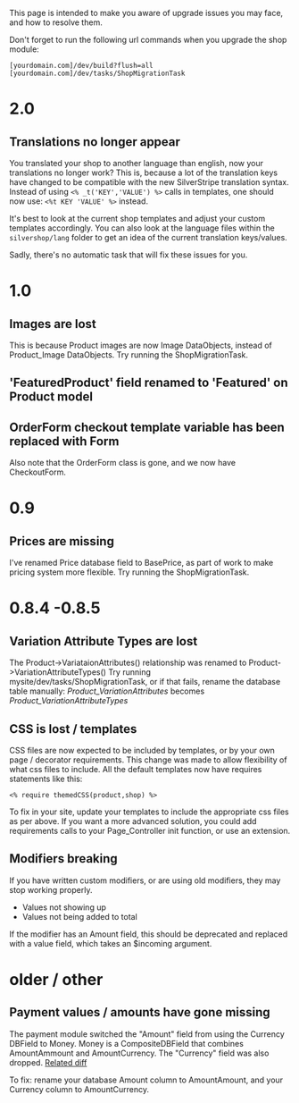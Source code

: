 This page is intended to make you aware of upgrade issues you may face, and how to resolve them.

Don't forget to run the following url commands when you upgrade the shop module:

    [yourdomain.com]/dev/build?flush=all
    [yourdomain.com]/dev/tasks/ShopMigrationTask

# 2.0

## Translations no longer appear

You translated your shop to another language than english, now your translations no longer work? This is, because a lot of the translation keys have changed to be compatible with the new SilverStripe translation syntax. Instead of using `<% _t('KEY','VALUE') %>` calls in templates, one should now use: `<%t KEY 'VALUE' %>` instead.

It's best to look at the current shop templates and adjust your custom templates accordingly. You can also look at the language files within the `silvershop/lang` folder to get an idea of the current translation keys/values.

Sadly, there's no automatic task that will fix these issues for you.

# 1.0

## Images are lost

This is because Product images are now Image DataObjects, instead of Product_Image DataObjects.
Try running the ShopMigrationTask.

## 'FeaturedProduct' field renamed to 'Featured' on Product model

## OrderForm checkout template variable has been replaced with Form

Also note that the OrderForm class is gone, and we now have CheckoutForm.

# 0.9

## Prices are missing

I've renamed Price database field to BasePrice, as part of work to make pricing system more flexible.
Try running the ShopMigrationTask.

# 0.8.4 -0.8.5

## Variation Attribute Types are lost

The Product->VariataionAttributes() relationship was renamed to Product->VariationAttributeTypes()
Try running mysite/dev/tasks/ShopMigrationTask, or if that fails, rename the database table manually:
*Product_VariationAttributes* becomes *Product_VariationAttributeTypes*

## CSS is lost / templates 

CSS files are now expected to be included by templates, or by your own
page / decorator requirements. This change was made to allow flexibility
of what css files to include. All the default templates now have requires
statements like this:

    <% require themedCSS(product,shop) %>
    
To fix in your site, update your templates to include the appropriate css
files as per above. If you want a more advanced solution, you could
add requirements calls to your Page_Controller init function, or
use an extension.

## Modifiers breaking

If you have written custom modifiers, or are using old modifiers, they may stop working
properly.

 * Values not showing up
 * Values not being added to total
 
If the modifier has an Amount field, this should be deprecated and replaced with
a value field, which takes an $incoming argument.


# older / other

## Payment values / amounts have gone missing

The payment module switched the "Amount" field from using the Currency DBField to Money. Money
is a CompositeDBField that combines AmountAmmount and AmountCurrency. The "Currency" field
was also dropped. [Related diff](https://github.com/silverstripe-labs/silverstripe-payment/commit/8f27918294ac34b688f137e36b424616df55dd7f#diff-4)

To fix: rename your database Amount column to AmountAmount, and your Currency column to AmountCurrency.